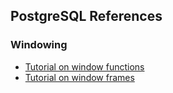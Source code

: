 ## PostgreSQL References

### Windowing

* [Tutorial on window functions](https://mjk.space/advanced-sql-window-functions/)
* [Tutorial on window frames](https://mjk.space/advances-sql-window-frames/)
